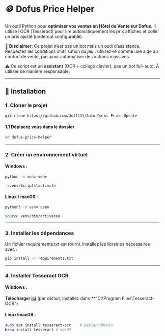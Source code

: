 # 🪙 Dofus Price Helper   

Un outil Python pour **optimiser vos ventes en Hôtel de Vente sur Dofus**. Il utilise l’OCR (Tesseract) pour lire automatiquement les prix affichés et coller un prix ajusté (undercut configurable).  

🛑 **Disclaimer:** Ce projet n’est pas un bot mais un outil d’assistance. Respectez les conditions d’utilisation du jeu : utilisez-le comme une aide au confort de vente, pas pour automatiser des actions massives.

⚠️ Ce script est un **assistant** (OCR + collage clavier), pas un bot full-auto. À utiliser de manière responsable.

---
## 🚀 Installation

### 1. Cloner le projet
```bash
git clone https://github.com/Jul1111/Auto-Dofus-Price-Update
```
#### 1.1 Déplacez vous dans le dossier
```bash
cd dofus-price-helper
```
---
### 2. Créer un environnement virtuel

#### Windows :

```bash
python -m venv venv
```

```bash
.\venv\Scripts\activate
```
#### Linux / macOS :
```bash
python3 -m venv venv
```
```bash
source venv/bin/activatee
```
---
### 3. Installer les dépendances
Un fichier requirements.txt est fourni. Installez les librairies nécessaires avec :

```bash
pip install -r requirements.txt
```
---
### 4. Installer Tesseract OCR

#### Windows : 

**Télécharger [ici](https://github.com/UB-Mannheim/tesseract/wiki)** (par défaut, installez dans **"C:\Program Files\Tesseract-OCR\")

#### Linux/macOS :
```bash
sudo apt install tesseract-ocr    # Debian/Ubuntu
brew install tesseract # macOS
```

